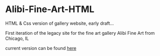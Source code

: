 # Alibi-Fine-Art-HTML
HTML & Css version of gallery website, early draft...

First iteration of the legacy site for the fine art gallery Alibi Fine Art from Chicago, IL

current version can be found [here](https://github.com/aholtzman/Alibi-Fine-Art)
